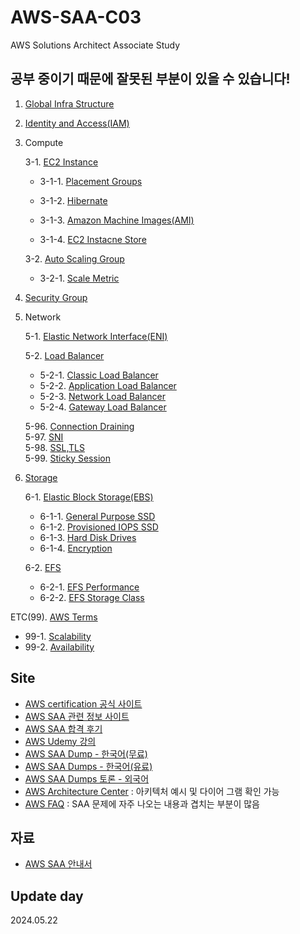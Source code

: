 # AWS-SAA-C03
AWS Solutions Architect Associate Study

## **공부 중이기 때문에 잘못된 부분이 있을 수 있습니다!**

1. [Global Infra Structure](https://github.com/LeeWooJung/AWS-SAA-C03/tree/main/1.%20Global%20Infra%20Structure)

2. [Identity and Access(IAM)](https://github.com/LeeWooJung/AWS-SAA-C03/tree/main/2.%20Identity%20and%20Access(IAM))

3. Compute

    3-1. [EC2 Instance](https://github.com/LeeWooJung/AWS-SAA-C03/tree/main/3.%20EC2)

    - 3-1-1. [Placement Groups](https://github.com/LeeWooJung/AWS-SAA-C03/tree/main/3.%20EC2/3-1.%20Placement%20Groups)  

    - 3-1-2. [Hibernate](https://github.com/LeeWooJung/AWS-SAA-C03/tree/main/3.%20EC2/3-2.%20Hibernate)  

    - 3-1-3. [Amazon Machine Images(AMI)](https://github.com/LeeWooJung/AWS-SAA-C03/tree/main/3.%20EC2/3-3.%20AMI)  

    - 3-1-4. [EC2 Instacne Store](https://github.com/LeeWooJung/AWS-SAA-C03/tree/main/3.%20EC2/3-4.%20EC2%20Instacne%20Store)  

    3-2. [Auto Scaling Group](https://github.com/LeeWooJung/AWS-SAA-C03/tree/main/3.%20Compute/3-2.%20Auto%20Scaling%20Group)

    - 3-2-1. [Scale Metric](https://github.com/LeeWooJung/AWS-SAA-C03/tree/main/3.%20Compute/3-2.%20Auto%20Scaling%20Group/3-2-1.%20Scale%20Metric)

4. [Security Group](https://github.com/LeeWooJung/AWS-SAA-C03/tree/main/4.%20Security%20Group)

5. Network  

    5-1. [Elastic Network Interface(ENI)](https://github.com/LeeWooJung/AWS-SAA-C03/tree/main/5.%20Network/5-1.%20ENI)  

    5-2. [Load Balancer](https://github.com/LeeWooJung/AWS-SAA-C03/tree/main/5.%20Network/5-2.%20Load%20Balancer)  
    - 5-2-1. [Classic Load Balancer](https://github.com/LeeWooJung/AWS-SAA-C03/tree/main/5.%20Network/5-2.%20Load%20Balancer/5-2-1.%20Classic%20Load%20Balancer(deprecated))  
    - 5-2-2. [Application Load Balancer](https://github.com/LeeWooJung/AWS-SAA-C03/tree/main/5.%20Network/5-2.%20Load%20Balancer/5-2-2.%20Application%20Load%20Balancer)  
    - 5-2-3. [Network Load Balancer](https://github.com/LeeWooJung/AWS-SAA-C03/tree/main/5.%20Network/5-2.%20Load%20Balancer/5-2-3.%20Network%20Load%20Balancer)  
    - 5-2-4. [Gateway Load Balancer](https://github.com/LeeWooJung/AWS-SAA-C03/tree/main/5.%20Network/5-2.%20Load%20Balancer/5-2-4.%20Gateway%20Load%20Balancer)

    5-96. [Connection Draining](https://github.com/LeeWooJung/AWS-SAA-C03/tree/main/5.%20Network/5-96.%20Connection%20Draining)  
    5-97. [SNI](https://github.com/LeeWooJung/AWS-SAA-C03/tree/main/5.%20Network/5-97.%20SNI)  
    5-98. [SSL,TLS](https://github.com/LeeWooJung/AWS-SAA-C03/tree/main/5.%20Network/5-98.%20SSL%2CTLS)  
    5-99. [Sticky Session](https://github.com/LeeWooJung/AWS-SAA-C03/tree/main/5.%20Network/5-99.%20Sticky%20Session)  

6. [Storage](https://github.com/LeeWooJung/AWS-SAA-C03/tree/main/6.%20Storage)  

    6-1. [Elastic Block Storage(EBS)](https://github.com/LeeWooJung/AWS-SAA-C03/tree/main/6.%20Storage/6-1.%20EBS)  
    - 6-1-1. [General Purpose SSD](https://github.com/LeeWooJung/AWS-SAA-C03/tree/main/6.%20Storage/6-1.%20EBS/6-1-1.%20General%20Purpose%20SSD)  
    - 6-1-2. [Provisioned IOPS SSD](https://github.com/LeeWooJung/AWS-SAA-C03/tree/main/6.%20Storage/6-1.%20EBS/6-1-2.%20Provisioned%20IOPS%20SSD)  
    - 6-1-3. [Hard Disk Drives](https://github.com/LeeWooJung/AWS-SAA-C03/tree/main/6.%20Storage/6-1.%20EBS/6-1-3.%20Hard%20Disk%20Drives)  
    - 6-1-4. [Encryption](https://github.com/LeeWooJung/AWS-SAA-C03/tree/main/6.%20Storage/6-1.%20EBS/6-1-4.%20Encryption)  

    6-2. [EFS](https://github.com/LeeWooJung/AWS-SAA-C03/tree/main/6.%20Storage/6-2.%20EFS)  
    - 6-2-1. [EFS Performance](https://github.com/LeeWooJung/AWS-SAA-C03/tree/main/6.%20Storage/6-2.%20EFS/6-2-1.%20EFS%20Performance)  
    - 6-2-2. [EFS Storage Class](https://github.com/LeeWooJung/AWS-SAA-C03/tree/main/6.%20Storage/6-2.%20EFS/6-2-2.%20EFS%20Storage%20Class)  

ETC(99). [AWS Terms](https://github.com/LeeWooJung/AWS-SAA-C03/tree/main/99.%20AWS%20Terms)  
- 99-1. [Scalability](https://github.com/LeeWooJung/AWS-SAA-C03/tree/main/99.%20AWS%20Terms/99-1.%20Scalability)  
- 99-2. [Availability](https://github.com/LeeWooJung/AWS-SAA-C03/tree/main/99.%20AWS%20Terms/99-2.%20Availability)  

## Site

* [AWS certification 공식 사이트](https://aws.amazon.com/ko/certification/certified-solutions-architect-associate/)
* [AWS SAA 관련 정보 사이트](https://rainbound.tistory.com/entry/AWS-SAA-%EC%9E%90%EA%B2%A9%EC%A6%9D-%EC%B7%A8%EB%93%9D-%ED%9B%84%EA%B8%B0)
* [AWS SAA 합격 후기](https://velog.io/@hoonki/AWS-Solution-Architect-AssociateSAA-03-%EC%9E%90%EA%B2%A9%EC%A6%9D-%EC%A4%80%EB%B9%84%EA%B3%BC%EC%A0%95-%EB%B0%8F-%ED%9B%84%EA%B8%B0)
* [AWS Udemy 강의](https://www.udemy.com/course/best-aws-certified-solutions-architect-associate/?signupsuccess=1&start=15&couponCode=ST6MT42324)
* [AWS SAA Dump - 한국어(무료)](https://blog.naver.com/PostView.naver?blogId=gam_jaong&logNo=222909260062&parentCategoryNo=&categoryNo=18&viewDate=&isShowPopularPosts=false&from=postList)
* [AWS SAA Dumps - 한국어(유료)](https://www.koreadumps.com/SAA-C03-KR_exam-braindumps.html#)
* [AWS SAA Dumps 토론 - 외국어](https://www.examtopics.com/exams/amazon/aws-certified-solutions-architect-associate-saa-c03/)
* [AWS Architecture Center](https://aws.amazon.com/architecture/) : 아키텍처 예시 및 다이어 그램 확인 가능
* [AWS FAQ](https://aws.amazon.com/vpc/faqs/) : SAA 문제에 자주 나오는 내용과 겹치는 부분이 많음

## 자료
* [AWS SAA 안내서](https://d1.awsstatic.com/ko_KR/training-and-certification/docs-sa-assoc/AWS-Certified-Solutions-Architect-Associate_Exam-Guide.pdf)

## Update day
2024.05.22